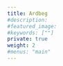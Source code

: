 ```yaml
---
title: Ardbeg
#description: 
#featured_image: 
#keywords: [""]
private: true
weight: 2
#menus: "main"
---
```

